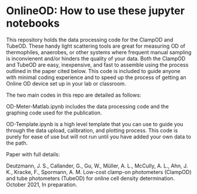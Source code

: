 # OnlineOD: How to use these jupyter notebooks
This repository holds the data processing code for the ClampOD and TubeOD. These handy light scattering tools are great for measuring OD of thermophiles, anaerobes, or other systems where frequent manual sampling is inconvienent and/or hinders the quality of your data. Both the ClampOD and TubeOD are easy, inexpensive, and fast to assemble using the process outlined in the paper cited below. This code is included to guide anyone with minimal coding experience and to speed up the process of getting an Online OD device set up in your lab or classroom. 

The two main codes in this repo are detailed as follows:

OD-Meter-Matlab.ipynb includes the data processing code and the graphing code used for the publication. 

OD-Template.ipynb is a high level template that you can use to guide you through the data upload, calibration, and plotting process. This code is purely for ease of use but will not run until you have added your own data to the path. 

Paper with full details: 

Deutzmann, J. S., Callander, G., Gu, W., Müller, A. L., McCully, A. L., Ahn, J. K., Kracke, F., Spormann, A. M. Low-cost clamp-on photometers (ClampOD) and tube 
photometers (TubeOD) for online cell density determination. October 2021, In preparation. 
